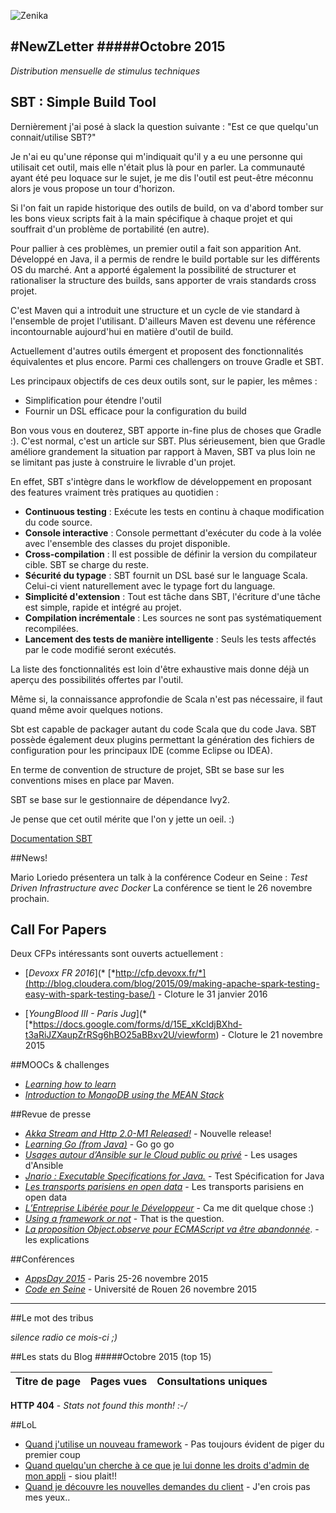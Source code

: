 
![Zenika](http://www.zenika.com/images/signature/simple.png)


#NewZLetter 
#####Octobre 2015
---

*Distribution mensuelle de stimulus techniques* 


## SBT : Simple Build Tool

Dernièrement j'ai posé à slack la question suivante : "Est ce que quelqu'un connait/utilise SBT?"

Je n'ai eu qu'une réponse qui m'indiquait qu'il y a eu une personne qui utilisait cet outil, mais elle n'était plus là pour en parler. La communauté ayant été peu loquace sur le sujet, je me dis l'outil est peut-être méconnu alors je vous propose un tour d'horizon.

Si l'on fait un rapide historique des outils de build, on va d'abord tomber sur les bons vieux scripts fait à la main spécifique à chaque projet et qui souffrait d'un problème de portabilité (en autre).
 
Pour pallier à ces problèmes, un premier outil a fait son apparition  Ant. Développé en Java, il a permis de rendre le build portable sur les différents OS du marché. Ant a apporté également la possibilité de structurer et rationaliser la structure des builds, sans apporter de vrais standards cross projet.

C'est Maven qui a introduit une structure et un cycle de vie standard à l'ensemble de projet l'utilisant. D'ailleurs Maven est devenu une référence incontournable aujourd'hui en matière d'outil de build.

Actuellement d'autres outils émergent et proposent des fonctionnalités équivalentes et plus encore. Parmi ces challengers on trouve Gradle et SBT. 

Les principaux objectifs de ces deux outils sont, sur le papier, les mêmes : 

 - Simplification pour étendre l'outil
 - Fournir un DSL efficace pour la configuration du build
 
Bon vous vous en douterez, SBT apporte in-fine plus de choses que Gradle :). C'est normal, c'est un article sur SBT. 
Plus sérieusement, bien que Gradle améliore grandement la situation par rapport à Maven, SBT va plus loin ne se limitant pas juste à construire le livrable d'un projet.

En effet, SBT s'intègre dans le workflow de développement en proposant des features vraiment très pratiques au quotidien : 
 
 - **Continuous testing** : Exécute les tests en continu à chaque modification du code source. 
 - **Console interactive** : Console permettant d'exécuter du code à la volée avec l'ensemble des classes du projet disponible.
 - **Cross-compilation** : Il est possible de définir la version du compilateur cible. SBT se charge du reste.
 - **Sécurité du typage** : SBT fournit un DSL basé sur le language Scala. Celui-ci vient naturellement avec le typage fort du language.
 - **Simplicité d'extension** : Tout est tâche dans SBT, l'écriture d'une tâche est simple, rapide et intégré au projet.
 - **Compilation incrémentale** : Les sources ne sont pas systématiquement recompilées.
 - **Lancement des tests de manière intelligente** : Seuls les tests affectés par le code modifié seront exécutés. 
 
La liste des fonctionnalités est loin d'être exhaustive mais donne déjà un aperçu des possibilités offertes par l'outil.

Même si, la connaissance approfondie de Scala n'est pas nécessaire, il faut quand même avoir quelques notions. 

Sbt est capable de packager autant du code Scala que du code Java. SBT possède également deux plugins permettant la génération des fichiers de configuration pour les principaux IDE (comme Eclipse ou IDEA).
 
En terme de convention de structure de projet, SBt se base sur les conventions mises en place par Maven.

SBT se base sur le gestionnaire de dépendance Ivy2.

Je pense que cet outil mérite que l'on y jette un oeil. :)

[Documentation SBT](http://www.scala-sbt.org/0.13/docs/index.html)
 

##News!

Mario Loriedo présentera un talk à la conférence Codeur en Seine : *Test Driven Infrastructure avec Docker*
La conférence se tient le 26 novembre prochain.

## Call For Papers

Deux CFPs intéressants sont ouverts actuellement : 

 * [*Devoxx FR 2016*](* [*http://cfp.devoxx.fr/*](http://blog.cloudera.com/blog/2015/09/making-apache-spark-testing-easy-with-spark-testing-base/) - Cloture le 31 janvier 2016

 * [*YoungBlood III - Paris Jug*](* [*https://docs.google.com/forms/d/15E_xKcldjBXhd-t3aRiJZXaupZrRSg6hBO25aBBxv2U/viewform) - Cloture le 21 novembre 2015





##MOOCs & challenges

  * [*Learning how to learn*](https://www.coursera.org/learn/learning-how-to-learn)
  * [*Introduction to MongoDB using the MEAN Stack*](https://www.edx.org/course/introduction-mongodb-using-mean-stack-mongodbx-m101x) 

##Revue de presse

 * [*Akka Stream and Http 2.0-M1 Released!*](http://akka.io/news/2015/11/05/akka-streams-2.0-M1-released.html) - Nouvelle release! 
 * [*Learning Go (from Java)*](http://blog.loof.fr/2015/11/learning-go-from-java.html?m=1) - Go go go
 * [*Usages autour d’Ansible sur le Cloud public ou privé*](http://www.infoq.com/fr/presentations/usages-ansible-cloud-public-prive?utm_campaign=infoq_content&utm_source=infoq&utm_medium=feed&utm_term=global) - Les usages d'Ansible
 * [*Jnario : Executable Specifications for Java.*](http://jnario.org/) - Test Spécification for Java
 * [*Les transports parisiens en open data*](http://www.linformaticien.com/actualites/id/38418/les-transports-parisiens-en-open-data.aspx) - Les transports parisiens en open data
 * [*L’Entreprise Libérée pour le Développeur*](http://www.touilleur-express.fr/2015/11/04/lentreprise-liberee-pour-le-developpeur/) - Ca me dit quelque chose :)
 * [*Using a framework or not*](https://blog.frankel.ch/using-a-framework-or-not) - That is the question.
 * [*La proposition Object.observe pour ECMAScript va être abandonnée*](http://www.infoq.com/fr/news/2015/11/object-observe-withdrawn?utm_campaign=infoq_content&utm_source=infoq&utm_medium=feed&utm_term=global). - les explications 



 
##Conférences

 * [*AppsDay 2015*](http://www.appdays.fr/2015/) - Paris 25-26 novembre 2015
 * [*Code en Seine*](http://www.codeursenseine.com/2015/) - Université de Rouen 26 novembre 2015
 
 
---


##Le mot des tribus

*silence radio ce mois-ci ;)*
 
##Les stats du Blog
#####Octobre 2015 (top 15)

Titre de page |	Pages vues	| Consultations uniques
--------------|-------------|--------------------

**HTTP 404** - *Stats not found this month! :-/*

##LoL

 * [Quand j'utilise un nouveau framework](http://lesjoiesducode.fr/post/132467527961/quand-jutilise-un-nouveau-framework) - Pas toujours évident de piger du premier coup
 * [Quand quelqu'un cherche à ce que je lui donne les droits d'admin de mon appli](http://lesjoiesducode.fr/post/132400647502/quand-quelquun-cherche-%C3%A0-ce-que-je-lui-donne-les) - siou plait!!
 * [Quand je découvre les nouvelles demandes du client](http://lesjoiesducode.fr/post/113771728328/quand-je-d%C3%A9couvre-les-nouvelles-demandes-du-client) - J'en crois pas mes yeux.. 

 
